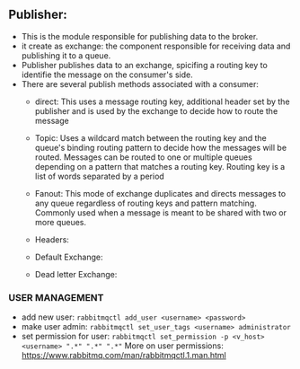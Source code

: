 ## Publisher:
- This is the module responsible for publishing data to the broker.
- it create as exchange: the component responsible for receiving data
    and publishing it to a queue.
- Publisher publishes data to an exchange, spicifing a routing key to identifie the message on the consumer's side.
- There are several publish methods associated with a consumer:
    - direct: This uses a message routing key, additional header set by the publisher and is used by the exchange to decide how to route the message
    - Topic: Uses a wildcard match between the routing key and the queue's binding routing pattern to decide how the messages will be routed. Messages can be routed to one or multiple queues depending on a pattern that matches a routing key. Routing key is  a list of words separated by a period

    - Fanout: This mode of exchange duplicates and directs messages to any queue regardless of routing keys and pattern matching. Commonly used when a message is meant to be shared with two or more queues.

    - Headers: 
    - Default Exchange: 
    - Dead letter Exchange:


### USER MANAGEMENT
- add new user:
    `rabbitmqctl add_user <username> <password>`
- make user admin:
    `rabbitmqctl set_user_tags <username> administrator`
- set permission for user:
    `rabbitmqctl set_permission -p <v_host> <username> ".*" ".*" ".*"`
    More on user permissions: https://www.rabbitmq.com/man/rabbitmqctl.1.man.html

